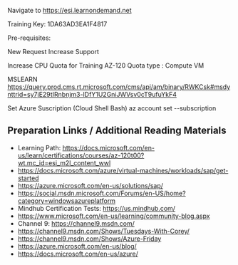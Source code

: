 Navigate to https://esi.learnondemand.net

Training Key: 1DA63AD3EA1F4817

Pre-requisites:

New Request Increase Support

Increase CPU Quota for Training AZ-120
Quota type : Compute VM


MSLEARN
https://query.prod.cms.rt.microsoft.com/cms/api/am/binary/RWKCsk#msdynttrid=sy7jE29tIRnbnjm3-lDfY1U2GniJWVsv0cT9ufuYkF4

Set Azure Suscription (Cloud Shell Bash)
az account set --subscription <subscription id>
  
## Preparation Links / Additional Reading Materials
  * Learning Path: https://docs.microsoft.com/en-us/learn/certifications/courses/az-120t00?wt.mc_id=esi_m2l_content_wwl
  * https://docs.microsoft.com/azure/virtual-machines/workloads/sap/get-started
  * https://azure.microsoft.com/en-us/solutions/sap/
  * https://social.msdn.microsoft.com/Forums/en-US/home?category=windowsazureplatform
  * Mindhub Certification Tests: https://us.mindhub.com/
  * https://www.microsoft.com/en-us/learning/community-blog.aspx
  * Channel 9: https://channel9.msdn.com/
  * https://channel9.msdn.com/Shows/Tuesdays-With-Corey/
  * https://channel9.msdn.com/Shows/Azure-Friday
  * https://azure.microsoft.com/en-us/blog/
  * https://docs.microsoft.com/en-us/azure/
